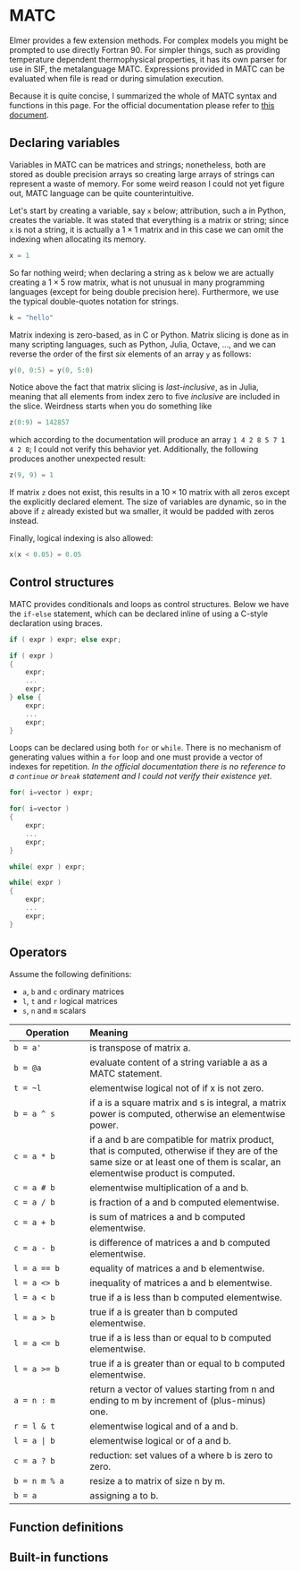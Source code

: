 # MATC

Elmer provides a few extension methods. For complex models you might be prompted to use directly Fortran 90. For simpler things, such as providing temperature dependent thermophysical properties, it has its own parser for use in SIF, the metalanguage MATC. Expressions provided in MATC can be evaluated when file is read or during simulation execution.

Because it is quite concise, I summarized the whole of MATC syntax and functions in this page. For the official documentation please refer to [this document](https://www.nic.funet.fi/pub/sci/physics/elmer/doc/MATCManual.pdf).

## Declaring variables

Variables in MATC can be matrices and strings; nonetheless, both are stored as double precision arrays so creating large arrays of strings can represent a waste of memory. For some weird reason I could not yet figure out, MATC language can be quite counterintuitive.

Let's start by creating a variable, say `x` below; attribution, such a in Python, creates the variable. It was stated that everything is a matrix or string; since `x` is not a string, it is actually a $1\times{}1$ matrix and in this case we can omit the indexing when allocating its memory.

```C
x = 1
```

So far nothing weird; when declaring a string as `k` below we are actually creating a $1\times{}5$ row matrix, what is not unusual in many programming languages (except for being double precision here). Furthermore, we use the typical double-quotes notation for strings.

```C
k = "hello"
```

Matrix indexing is zero-based, as in C or Python. Matrix slicing is done as in many scripting languages, such as Python, Julia, Octave, ..., and we can reverse the order of the first *six* elements of an array `y` as follows: 

```C
y(0, 0:5) = y(0, 5:0)
```

Notice above the fact that matrix slicing is *last-inclusive*, as in Julia, meaning that all elements from index zero to five *inclusive* are included in the slice. Weirdness starts when you do something like

```C
z(0:9) = 142857
```

which according to the documentation will produce an array `1 4 2 8 5 7 1 4 2 8`; I could not verify this behavior yet. Additionally, the following produces another unexpected result:

```C
z(9, 9) = 1
```

If matrix `z` does not exist, this results in a $10\times{}10$ matrix with all zeros except the explicitly declared element. The size of variables are dynamic, so in the above if `z` already existed but wa smaller, it would be padded with zeros instead.

Finally, logical indexing is also allowed:

```C
x(x < 0.05) = 0.05
```

## Control structures

MATC provides conditionals and loops as control structures. Below we have the `if-else` statement, which can be declared inline of using a C-style declaration using braces.

```C
if ( expr ) expr; else expr;

if ( expr )
{
    expr;
    ...
    expr;
} else {
    expr;
    ...
    expr;
}
```

Loops can be declared using both `for` or `while`. There is no mechanism of generating values within a `for` loop and one must provide a vector of indexes for repetition. *In the official documentation there is no reference to a `continue` or `break` statement and I could not verify their existence yet*.

```C
for( i=vector ) expr;

for( i=vector )
{
    expr;
    ...
    expr;
}

while( expr ) expr;

while( expr )
{
    expr;
    ...
    expr;
}
```

## Operators

Assume the following definitions:

- `a`, `b` and `c` ordinary matrices  
- `l`, `t` and `r` logical matrices 
- `s`, `n` and `m` scalars 

| <div style="width:120px">Operation</div> | Meaning                                                                                                                                                                       |
| ---------------------------------------- | :---------------------------------------------------------------------------------------------------------------------------------------------------------------------------- |
| `b = a'`                                 | is transpose of matrix a.                                                                                                                                                     |
| `b = @a`                                 | evaluate content of a string variable a as a MATC statement.                                                                                                                  |
| `t = ~l`                                 | elementwise logical not of  if x is not zero.                                                                                                                                 |
| `b = a ^ s`                              | if a is a square matrix and s is integral, a matrix power is computed, otherwise an elementwise power.                                                                        |
| `c = a * b`                              | if a and b are compatible for matrix product, that is computed, otherwise if they are of the same size or at least one of them is scalar, an elementwise product is computed. |
| `c = a # b`                              | elementwise multiplication of a and b.                                                                                                                                        |
| `c = a / b`                              | is fraction of a and b computed elementwise.                                                                                                                                  |
| `c = a + b`                              | is sum of matrices a and b computed elementwise.                                                                                                                              |
| `c = a - b`                              | is difference of matrices a and b computed elementwise.                                                                                                                       |
| `l = a == b`                             | equality of matrices a and b elementwise.                                                                                                                                     |
| `l = a <> b`                             | inequality of matrices a and b elementwise.                                                                                                                                   |
| `l = a < b`                              | true if a is less than b computed elementwise.                                                                                                                                |
| `l = a > b`                              | true if a is greater than b computed elementwise.                                                                                                                             |
| `l = a <= b`                             | true if a is less than or equal to b computed elementwise.                                                                                                                    |
| `l = a >= b`                             | true if a is greater than or equal to b computed elementwise.                                                                                                                 |
| `a = n : m`                              | return a vector of values starting from n and ending to m by increment of (plus-minus) one.                                                                                   |
| `r = l & t`                              | elementwise logical and of a and b.                                                                                                                                           |
| `l = a \| b`                             | elementwise logical or of a and b.                                                                                                                                            |
| `c = a ? b`                              | reduction: set values of a where b is zero to zero.                                                                                                                           |
| `b = n m % a`                            | resize a to matrix of size n by m.                                                                                                                                            |
| `b = a`                                  | assigning a to b.                                                                                                                                                             |

## Function definitions

## Built-in functions